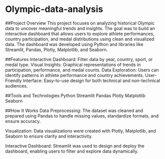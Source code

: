 # Olympic-data-analysis

##Project Overview
This project focuses on analyzing historical Olympic data to uncover meaningful trends and insights. The goal was to build an interactive dashboard that allows users to explore athlete performances, country participation, and medal distributions using clean and visualized data. The dashboard was developed using Python and libraries like Streamlit, Pandas, Plotly, Matplotlib, and Seaborn.

##Features
Interactive Dashboard: Filter data by year, country, sport, or medal type.
Visual Insights: Graphical representations of trends in participation, performance, and medal counts.
Data Exploration: Users can identify patterns in athlete performance and country achievements.
User-Friendly Interface: Easy-to-use design for both technical and non-technical audiences.

##Tools and Technologies
Python
Streamlit
Pandas
Plotly
Matplotlib
Seaborn

##How It Works
Data Preprocessing:
The dataset was cleaned and prepared using Pandas to handle missing values, standardize formats, and ensure accuracy.

Visualization:
Data visualizations were created with Plotly, Matplotlib, and Seaborn to ensure clarity and interactivity.

Interactive Dashboard:
Streamlit was used to design and deploy the dashboard, enabling users to filter and explore data dynamically.

